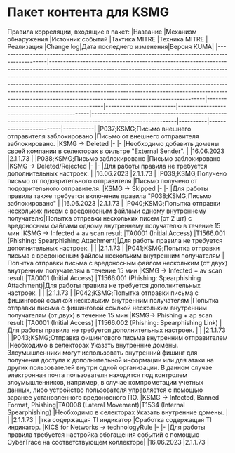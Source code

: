 # Пакет контента для KSMG
Правила корреляции, входящие в пакет:
|Название                                                                                       |Механизм обнаружения                                                                                                                                                                                                                                                                                                                                                                                                                                         |Источник событий                         |Тактика MITRE            |Техника MITRE                                 |Реализация                                                                                                  |Change log|Дата последнего изменения|Версия KUMA|
|-----------------------------------------------------------------------------------------------|-------------------------------------------------------------------------------------------------------------------------------------------------------------------------------------------------------------------------------------------------------------------------------------------------------------------------------------------------------------------------------------------------------------------------------------------------------------|-----------------------------------------|-------------------------|----------------------------------------------|------------------------------------------------------------------------------------------------------------|----------|-------------------------|-----------|
|P037;KSMG;Письмо внешнего отправителя заблокировано                                            |Письмо от внешнего отправителя заблокировано.                                                                                                                                                                                                                                                                                                                                                                                                                |KSMG -> Deleted                          |-                        |-                                             |Необходимо добавить домены своей компании в селекторах в фильтре "External Sender".                         |          |16.06.2023               |2.1.1.73   |
|P038;KSMG;Письмо заблокировано                                                                 |Письмо заблокировано                                                                                                                                                                                                                                                                                                                                                                                                                                         |KSMG -> Deleted/Rejected                 |-                        |-                                             |Для работы правила не требуется дополнительных настроек.                                                    |          |16.06.2023               |2.1.1.73   |
|P039;KSMG;Получено письмо от подозрительного отправителя                                       |Письмо получено от подозрительного отправителя.                                                                                                                                                                                                                                                                                                                                                                                                              |KSMG -> Skipped                          |-                        |-                                             |Для работы правила также требуется включение правила "P038;KSMG;Письмо заблокировано"                       |          |16.06.2023               |2.1.1.73   |
|P040;KSMG;Попытка отправки нескольких писем с вредоносным файлами одному внутреннему получателю|Попытка отправки нескольких писем (от 2 шт) с вредоносным файлами одному внутреннему получателю в течение 15 мин                                                                                                                                                                                                                                                                                                                                             |KSMG -> Infected + av scan result        |TA0001 (Initial Access)  |T1566.001 (Phishing: Spearphishing Attachment)|Для работы правила не требуется дополнительных настроек.                                                    |          |                         |2.1.1.73   |
|P041;KSMG;Попытка отправки письма с вредоносным файлом нескольким внутренним получателям       |Попытка отправки письма с вредоносным файлом нескольким (от двух) внутренним получателям в течение 15 мин                                                                                                                                                                                                                                                                                                                                                    |KSMG -> Infected + av scan result        |TA0001 (Initial Access)  |T1566.001 (Phishing: Spearphishing Attachment)|Для работы правила не требуется дополнительных настроек.                                                    |          |                         |2.1.1.73   |
|P042;KSMG;Попытка отправки письма с фишинговой ссылкой нескольким внутренним получателям       |Попытка отправки письма с фишинговой ссылкой нескольким внутренним получателям (от двух) в течение 15 мин                                                                                                                                                                                                                                                                                                                                                    |KSMG-> Phishing + ap scan result         |TA0001 (Initial Access)  |T1566.002 (Phishing: Spearphishing Link)      |Для работы правила не требуется дополнительных настроек.                                                    |          |                         |2.1.1.73   |
|P043;KSMG;Отправка фишингового письма внутренним отправителем                                  |Необходимо в селекторах Указать внутренние домены. Злоумышленники могут использовать внутренний фишинг для получения доступа к дополнительной информации или для атаки на других пользователей внутри одной организации. В данном случае электронная почта пользователя находится под контролем злоумышленников, например, в случае компрометации учетных данных, либо устройство пользователя управляется с помощью заранее установленного вредоносного ПО. |KSMG -> Infected, Banned Format, Phishing|TA0008 (Lateral Movement)|T1534 (Internal Spearphishing)                |Необходимо в селекторах Указать внутренние домены.                                                          |          |                         |2.1.1.73   |
|тка содержащая TI индикатор                                                                    |Сработка содержащая TI индикатор.                                                                                                                                                                                                                                                                                                                                                                                                                            |KICS for Networks -> technologyRule      |-                        |-                                             |Для работы правила требуется настройка обогащения событий с помощью CyberTrace на соответствующем коллекторе|          |16.06.2023               |2.1.1.73   |
